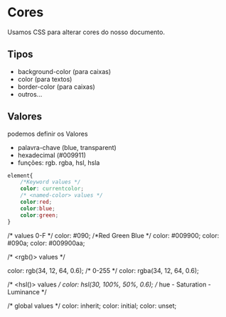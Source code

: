 # Cores

Usamos CSS para alterar cores do nosso documento.

## Tipos 

* background-color (para caixas)
* color (para textos)
* border-color (para caixas)
* outros...


## Valores

podemos definir os Valores

* palavra-chave (blue, transparent)
* hexadecimal (#009911)
* funções: rgb. rgba, hsl, hsla

```css
element{
    /*Keyword values */
    color: currentcolor;
    /* <named-color> values */
    color:red;
    color:blue;
    color:green;
}
```

/* <hex-color> values 0-F */
color: #090; /*Red Green Blue */
color: #009900;
color: #090a;
color: #009900aa;

/* <rgb()> values */

color: rgb(34, 12, 64, 0.6); /* 0-255 */
color: rgba(34, 12, 64, 0.6); 

/* <hsl()> values */
color: hsl(30, 100%, 50%, 0.6); /* hue - Saturation - Luminance */

/* global values */
color: inherit;
color: initial;
color: unset;